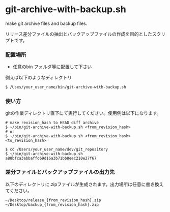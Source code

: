 # git-archive-with-backup.sh
make git archive files and backup files.

リリース差分ファイルの抽出とバックアップファイルの作成を目的としたスクリプトです。

### 配置場所

- 任意のbin フォルダ等に配置して下さい


例えば以下のようなディレクトリ

```sh
$ /Uses/your_user_name/bin/git-archive-with-backup.sh
```

### 使い方

gitの作業ディレクトリ直下にて実行してください。使用例は以下になります。

```
# make revision_hash to HEAD diff archive
$ ~/bin/git-archive-with-backup.sh <from_revision_hash>
# or
$ ~/bin/git-archive-with-backup.sh <from_revision_hash> <to_revision_hash>
```

```
$ cd /Users/your_user_name/dev/git_repository
$ ~/bin/git-archive-with-backup.sh a88bfca3abbaffd69d16a3b71bb8eec210e27f67
```

### 差分ファイルとバックアップファイルの出力先

以下のディレクトリに.zipファイルが生成されます。出力場所は任意に書き換えてください。

```
~/Desktop/release_{from_revision_hash}.zip
~/Desktop/backup_{from_revision_hash}.zip
```

